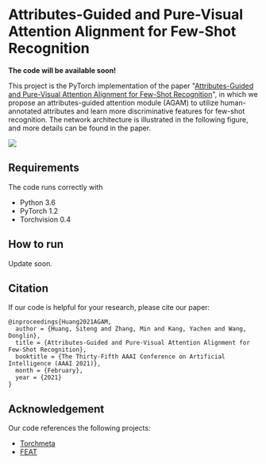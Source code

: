 # Attributes-Guided and Pure-Visual Attention Alignment for Few-Shot Recognition

**The code will be available soon!**

This project is the PyTorch implementation of the paper "[Attributes-Guided and Pure-Visual Attention Alignment for Few-Shot Recognition]()", in which we propose an attributes-guided attention module (AGAM) to utilize human-annotated attributes and learn more discriminative features for few-shot recognition. The network architecture is illustrated in the following figure, and more details can be found in the paper.

![](https://raw.githubusercontent.com/bighuang624/AGAM/master/docs/AGAM-model-structure.png)

## Requirements

The code runs correctly with

* Python 3.6
* PyTorch 1.2
* Torchvision 0.4

## How to run

Update soon.

## Citation

If our code is helpful for your research, please cite our paper:

```
@inproceedings{Huang2021AGAM,
  author = {Huang, Siteng and Zhang, Min and Kang, Yachen and Wang, Donglin},
  title = {Attributes-Guided and Pure-Visual Attention Alignment for Few-Shot Recognition},
  booktitle = {The Thirty-Fifth AAAI Conference on Artificial Intelligence (AAAI 2021)},
  month = {February},
  year = {2021}
}
```

## Acknowledgement

Our code references the following projects:

* [Torchmeta](https://github.com/tristandeleu/pytorch-meta)
* [FEAT](https://github.com/Sha-Lab/FEAT)

